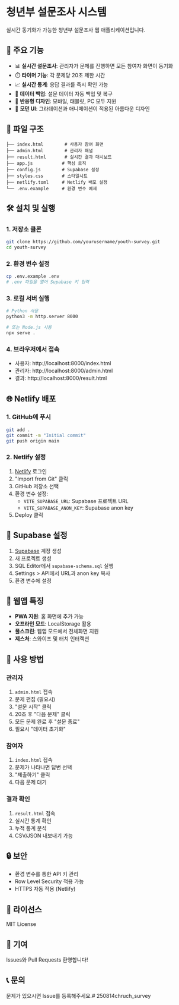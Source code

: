 # 청년부 설문조사 시스템

실시간 동기화가 가능한 청년부 설문조사 웹 애플리케이션입니다.

## 🚀 주요 기능

- 📊 **실시간 설문조사**: 관리자가 문제를 진행하면 모든 참여자 화면이 동기화
- ⏱️ **타이머 기능**: 각 문제당 20초 제한 시간
- 📈 **실시간 통계**: 응답 결과를 즉시 확인 가능
- 💾 **데이터 백업**: 설문 데이터 자동 백업 및 복구
- 📱 **반응형 디자인**: 모바일, 태블릿, PC 모두 지원
- 🎨 **모던 UI**: 그라데이션과 애니메이션이 적용된 아름다운 디자인

## 📁 파일 구조

```
├── index.html        # 사용자 참여 화면
├── admin.html        # 관리자 패널
├── result.html       # 실시간 결과 대시보드
├── app.js           # 핵심 로직
├── config.js        # Supabase 설정
├── styles.css       # 스타일시트
├── netlify.toml     # Netlify 배포 설정
└── .env.example     # 환경 변수 예제
```

## 🛠️ 설치 및 실행

### 1. 저장소 클론
```bash
git clone https://github.com/yourusername/youth-survey.git
cd youth-survey
```

### 2. 환경 변수 설정
```bash
cp .env.example .env
# .env 파일을 열어 Supabase 키 입력
```

### 3. 로컬 서버 실행
```bash
# Python 사용
python3 -m http.server 8000

# 또는 Node.js 사용
npx serve .
```

### 4. 브라우저에서 접속
- 사용자: http://localhost:8000/index.html
- 관리자: http://localhost:8000/admin.html
- 결과: http://localhost:8000/result.html

## 🌐 Netlify 배포

### 1. GitHub에 푸시
```bash
git add .
git commit -m "Initial commit"
git push origin main
```

### 2. Netlify 설정
1. [Netlify](https://www.netlify.com) 로그인
2. "Import from Git" 클릭
3. GitHub 저장소 선택
4. 환경 변수 설정:
   - `VITE_SUPABASE_URL`: Supabase 프로젝트 URL
   - `VITE_SUPABASE_ANON_KEY`: Supabase anon key
5. Deploy 클릭

## 🔧 Supabase 설정

1. [Supabase](https://supabase.com) 계정 생성
2. 새 프로젝트 생성
3. SQL Editor에서 `supabase-schema.sql` 실행
4. Settings > API에서 URL과 anon key 복사
5. 환경 변수에 설정

## 📱 웹앱 특징

- **PWA 지원**: 홈 화면에 추가 가능
- **오프라인 모드**: LocalStorage 활용
- **풀스크린**: 웹앱 모드에서 전체화면 지원
- **제스처**: 스와이프 및 터치 인터랙션

## 🎯 사용 방법

### 관리자
1. `admin.html` 접속
2. 문제 편집 (필요시)
3. "설문 시작" 클릭
4. 20초 후 "다음 문제" 클릭
5. 모든 문제 완료 후 "설문 종료"
6. 필요시 "데이터 초기화"

### 참여자
1. `index.html` 접속
2. 문제가 나타나면 답변 선택
3. "제출하기" 클릭
4. 다음 문제 대기

### 결과 확인
1. `result.html` 접속
2. 실시간 통계 확인
3. 누적 통계 분석
4. CSV/JSON 내보내기 가능

## 🔒 보안

- 환경 변수를 통한 API 키 관리
- Row Level Security 적용 가능
- HTTPS 자동 적용 (Netlify)

## 📄 라이선스

MIT License

## 👥 기여

Issues와 Pull Requests 환영합니다!

## 📞 문의

문제가 있으시면 Issue를 등록해주세요.# 250814chruch_survey
